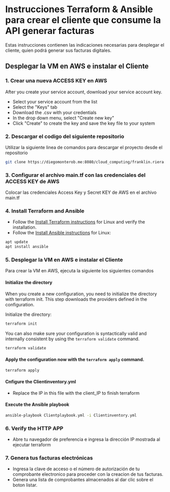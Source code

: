 # Instrucciones Terraform & Ansible para crear el cliente que consume la API generar facturas 

Estas instrucciones contienen las indicaciones necesarias para desplegar el cliente, quien podrá generar sus facturas digitales.

## Desplegar la VM en AWS e instalar el Cliente

### 1. Crear una nueva ACCESS KEY en AWS

After you create your service account, download your service account key.

- Select your service account from the list
- Select the "Keys" tab
- Download the .csv with your credentials
- In the drop down menu, select "Create new key"
- Click "Create" to create the key and save the key file to your system

### 2. Descargar el codigo del siguiente repositorio

Utilizar la siguiente linea de comandos para descargar el proyecto desde el repositorio

```bash
git clone https://diegomonterob.me:8080/cloud_computing/franklin.riera.git
```

### 3. Configurar el archivo main.tf con las credenciales del ACCESS KEY de AWS

Colocar las credenciales Access Key y Secret KEY de AWS en el archivo main.tf

### 4. Install Terraform and Ansible

- Follow the [Install Terraform instructions](https://developer.hashicorp.com/terraform/tutorials/aws-get-started/install-cli) for Linux and verify the installation.
- Follow the [Install Ansible instructions](https://docs.ansible.com/ansible/latest/installation_guide/intro_installation.html#installing-and-upgrading-ansible) for Linux:

```bash
apt update
apt install ansible
```

### 5. Desplegar la VM en AWS e instalar el Cliente

Para crear la VM en AWS, ejecuta la siguiente los siguientes comandos

#### Initialize the directory
When you create a new configuration, you need to initialize the directory with terraform init. This step downloads the providers defined in the configuration.

Initialize the directory:

```bash
terraform init
```
You can also make sure your configuration is syntactically valid and internally consistent by using the `terraform validate` command.

```bash
terraform validate
```
#### Apply the configuration now with the `terraform apply` command. 

```bash
terraform apply
```

#### Cnfigure the Clientinventory.yml
- Replace the IP in this file with the client_IP to finish terraform

#### Execute the Ansible playbook

```bash
ansible-playbook Clientplaybook.yml -i Clientinventory.yml
```

### 6. Verify the HTTP APP

- Abre tu navegador de preferencia e ingresa la dirección IP mostrada al ejecutar terraform

### 7. Genera tus facturas electrónicas

- Ingresa la clave de acceso o el número de autorización de tu comprobante electronico para proceder con la creacion de tus facturas.
- Genera una lista de comprobantes almacenados al dar clic sobre el boton listar.
